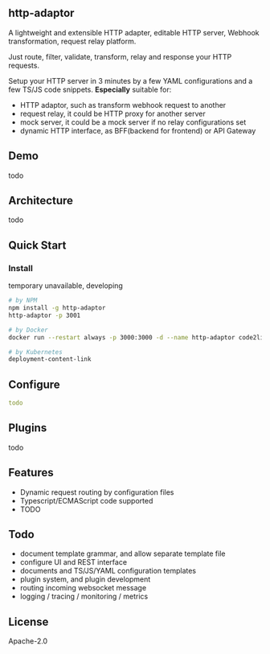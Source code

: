 ## http-adaptor
A lightweight and extensible HTTP adapter, editable HTTP server, Webhook transformation, request relay platform.

Just route, filter, validate, transform, relay and response your HTTP requests.

Setup your HTTP server in 3 minutes by a few YAML configurations and a few TS/JS code snippets.
**Especially** suitable for:
- HTTP adaptor, such as transform webhook request to another
- request relay, it could be HTTP proxy for another server
- mock server, it could be a mock server if no relay configurations set
- dynamic HTTP interface, as BFF(backend for frontend) or API Gateway

## Demo
todo

## Architecture
todo

## Quick Start

### Install
temporary unavailable, developing
```bash
# by NPM
npm install -g http-adaptor
http-adaptor -p 3001

# by Docker
docker run --restart always -p 3000:3000 -d --name http-adaptor code2life/http-adaptor

# by Kubernetes
deployment-content-link
```

## Configure
```yaml
todo
```

## Plugins
todo

## Features
- Dynamic request routing by configuration files
- Typescript/ECMAScript code supported
- TODO

## Todo
- document template grammar, and allow separate template file
- configure UI and REST interface
- documents and TS/JS/YAML configuration templates
- plugin system, and plugin development
- routing incoming websocket message
- logging / tracing / monitoring / metrics

## License
Apache-2.0
